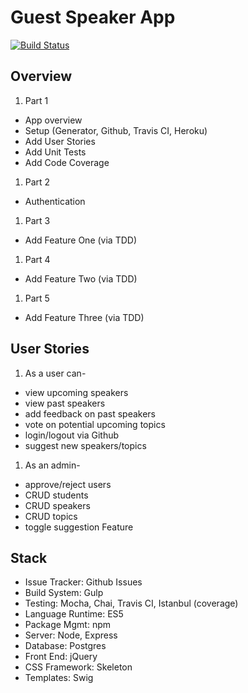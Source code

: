 # Guest Speaker App
[![Build Status](https://travis-ci.org/blackstc/guest-speaker-app.svg?branch=master)](https://travis-ci.org/blackstc/guest-speaker-app)

## Overview
1. Part 1
  - App overview
  - Setup (Generator, Github, Travis CI, Heroku)
  - Add User Stories
  - Add Unit Tests
  - Add Code Coverage
1. Part 2
  - Authentication
1. Part 3
  - Add Feature One (via TDD)
1. Part 4
  - Add Feature Two (via TDD)
1. Part 5
  - Add Feature Three (via TDD)

## User Stories

1. As a user can-
  - view upcoming speakers
  - view past speakers
  - add feedback on past speakers
  - vote on potential upcoming topics
  - login/logout via Github
  - suggest new speakers/topics
1. As an admin-
  - approve/reject users
  - CRUD students
  - CRUD speakers
  - CRUD topics
  - toggle suggestion Feature

## Stack

- Issue Tracker: Github Issues
- Build System: Gulp
- Testing: Mocha, Chai, Travis CI, Istanbul (coverage)
- Language Runtime: ES5
- Package Mgmt: npm
- Server: Node, Express
- Database: Postgres
- Front End: jQuery
- CSS Framework: Skeleton
- Templates: Swig
